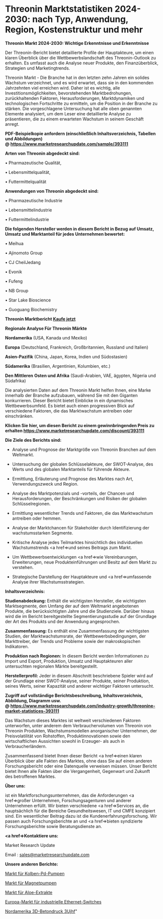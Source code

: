# Threonin Marktstatistiken 2024-2030: nach Typ, Anwendung, Region, Kostenstruktur und mehr

<strong>Threonin Markt 2024-2030: Wichtige Erkenntnisse und Erkenntnisse</strong>

Der Threonin-Bericht bietet detaillierte Profile der Hauptakteure, um einen klaren Überblick über die Wettbewerbslandschaft des Threonin-Outlook zu erhalten. Es umfasst auch die Analyse neuer Produkte, den Finanzüberblick, Strategien und Marketingtrends.

Threonin Markt - Die Branche hat in den letzten zehn Jahren ein solides Wachstum verzeichnet, und es wird erwartet, dass sie in den kommenden Jahrzehnten viel erreichen wird. Daher ist es wichtig, alle Investitionsmöglichkeiten, bevorstehenden Marktbedrohungen, zurückhaltenden Faktoren, Herausforderungen, Marktdynamiken und technologischen Fortschritte zu ermitteln, um die Position in der Branche zu stärken. Die vorgeschlagene Untersuchung hat alle oben genannten Elemente analysiert, um dem Leser eine detaillierte Analyse zu präsentieren, die zu einem erwarteten Wachstum in seinem Geschäft anregt.

<strong><b>PDF-Beispielkopie anfordern (einschließlich Inhaltsverzeichnis, Tabellen und Abbildungen) @ </b></strong><strong><a href=https://www.marketresearchupdate.com/sample/393111><strong>https://www.marketresearchupdate.com/sample/393111</u></a></strong></strong>

<strong>Arten von Threonin abgedeckt sind:</strong>

• Pharmazeutische Qualität,

• Lebensmittelqualität,

• Futtermittelqualität

<strong>Anwendungen von Threonin abgedeckt sind:</strong>

• Pharmazeutische Industrie

• Lebensmittelindustrie

• Futtermittelindustrie

<strong>Die folgenden Hersteller werden in diesem Bericht in Bezug auf Umsatz, Umsatz und Marktanteil für jedes Unternehmen bewertet:</strong>

• Meihua

• Ajinomoto Group

• CJ CheilJedang

• Evonik

• Fufeng

• NB Group

• Star Lake Bioscience

• Guoguang Biochemistry

<strong>Threonin Marktbericht <a href=https://www.marketresearchupdate.com/buynow/393111>Kaufe jetzt</a></strong>

<strong>Regionale Analyse Für Threonin Märkte</strong>

<strong>Nordamerika</strong> (USA, Kanada und Mexiko)

<strong>Europa</strong> (Deutschland, Frankreich, Großbritannien, Russland und Italien)

<strong>Asien-Pazifik</strong> (China, Japan, Korea, Indien und Südostasien)

<strong>Südamerika</strong> (Brasilien, Argentinien, Kolumbien, etc.)

<strong>Den Mittleren</strong> <strong>Osten und Afrika</strong> (Saudi-Arabien, VAE, ägypten, Nigeria und Südafrika)

Die analysierten Daten auf dem Threonin Markt helfen Ihnen, eine Marke innerhalb der Branche aufzubauen, während Sie mit den Giganten konkurrieren. Dieser Bericht bietet Einblicke in ein dynamisches Wettbewerbsumfeld. Es bietet auch einen progressiven Blick auf verschiedene Faktoren, die das Marktwachstum antreiben oder einschränken.

<strong>Klicken Sie hier, um diesen Bericht zu einem gewinnbringenden Preis zu erhalten
</strong><strong><a href=https://www.marketresearchupdate.com/discount/393111>https://www.marketresearchupdate.com/discount/393111</b></u></strong></a>

<strong>Die Ziele des Berichts sind:</strong>

- Analyse und Prognose der Marktgröße von Threonin Branchen auf dem Weltmarkt.

- Untersuchung der globalen Schlüsselakteure, der SWOT-Analyse, des Werts und des globalen Marktanteils für führende Akteure.

- Ermittlung, Erläuterung und Prognose des Marktes nach Art, Verwendungszweck und Region.

- Analyse des Marktpotenzials und -vorteils, der Chancen und Herausforderungen, der Beschränkungen und Risiken der globalen Schlüsselregionen.

- Ermittlung wesentlicher Trends und Faktoren, die das Marktwachstum antreiben oder hemmen.

- Analyse der Marktchancen für Stakeholder durch Identifizierung der wachstumsstarken Segmente.

- Kritische Analyse jedes Teilmarktes hinsichtlich des individuellen Wachstumstrends <a href=>und</a> seines Beitrags zum Markt.

- Um Wettbewerbsentwicklungen <a href=>wie</a> Vereinbarungen, Erweiterungen, neue Produkteinführungen und Besitz auf dem Markt zu verstehen.

- Strategische Darstellung der Hauptakteure und <a href=>umfas</a>sende Analyse ihrer Wachstumsstrategien.

<strong>Inhaltsverzeichnis:</strong>

<strong>Studienabdeckung:</strong> Enthält die wichtigsten Hersteller, die wichtigsten Marktsegmente, den Umfang der auf dem Weltmarkt angebotenen Produkte, die berücksichtigten Jahre und die Studienziele. Darüber hinaus wird die im Bericht bereitgestellte Segmentierungsstudie auf der Grundlage der Art des Produkts und der Anwendung angesprochen.

<strong>Zusammenfassung:</strong> Es enthält eine Zusammenfassung der wichtigsten Studien, der Marktwachstumsrate, der Wettbewerbsbedingungen, der Markttreiber, der Trends und Probleme sowie der makroskopischen Indikatoren.

<strong>Produktion nach Regionen:</strong> In diesem Bericht werden Informationen zu Import und Export, Produktion, Umsatz und Hauptakteuren aller untersuchten regionalen Märkte bereitgestellt.

<strong>Herstellerprofil:</strong> Jeder in diesem Abschnitt beschriebene Spieler wird auf der Grundlage einer SWOT-Analyse, seiner Produkte, seiner Produktion, seines Werts, seiner Kapazität und anderer wichtiger Faktoren untersucht.

<strong><b>Zugriff auf vollständige Berichtsbeschreibung, Inhaltsverzeichnis, Abbildung, Diagramm usw. @ </b></strong><strong><a href=https://www.marketresearchupdate.com/industry-growth/threonine-market-statistices-393111>https://www.marketresearchupdate.com/industry-growth/threonine-market-statistices-393111</a></strong>

Das Wachstum dieses Marktes ist weltweit verschiedenen Faktoren unterworfen, unter anderem dem Verbrauchervolumen von Threonin von Threonin Produkten, Wachstumsmodellen anorganischer Unternehmen, der Preisvolatilität von Rohstoffen, Produktinnovationen sowie den wirtschaftlichen Aussichten sowohl in Erzeuger- als auch in Verbraucherländern.

Zusammenfassend bietet Ihnen dieser Bericht <a href=>einen</a> klaren Überblick über alle Fakten des Marktes, ohne dass Sie auf einen anderen Forschungsbericht oder eine Datenquelle verweisen müssen. Unser Bericht bietet Ihnen alle Fakten über die Vergangenheit, Gegenwart und Zukunft des betroffenen Marktes.

<strong>Über uns:</strong>

 ist ein Marktforschungsunternehmen, das die Anforderungen <a href=>großer</a> Unternehmen, Forschungsagenturen und anderer Unternehmen erfüllt. Wir bieten verschiedene <a href=>Services</a> an, die hauptsächlich für die Bereiche Gesundheitswesen, IT und CMFE konzipiert sind. Ein wesentlicher Beitrag dazu ist die Kundenerfahrungsforschung. Wir passen auch Forschungsberichte an und <a href=>bieten</a> syndizierte Forschungsberichte sowie Beratungsdienste an.

<strong><a href=>Kontaktiere uns:</a></strong>

Market Research Update

Email : sales@marketresearchupdate.com

<strong>Unsere anderen Berichte:</strong>

<a href=https://www.linkedin.com/pulse/reciprocating-pd-pumps-market-opportunities>Markt für Kolben-Pd-Pumpen</a>

<a href=https://www.linkedin.com/pulse/magnetic-pump-market-2023-analysis-growth-drivers>Markt für Magnetpumpen</a>

<a href=https://www.linkedin.com/pulse/aloe-extract-market-size-trends-consumption>Markt für Aloe-Extrakte</a>

<a href=https://www.linkedin.com/pulse/europe-industrial-ethernet-switch-market-trends>Europa-Markt für industrielle Ethernet-Switches</a>

<a href=https://www.linkedin.com/pulse/north-america-3d-concrete-printing-3ujhf/>Nordamerika 3D-Betondruck 3Ujhf</a>"
